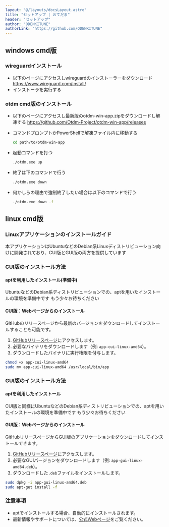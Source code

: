 ```yaml
---
layout: "@/layouts/docsLayout.astro"
title: "セットアップ | おてだま"
header: "セットアップ"
author: "ODENKITUNE"
authorLink: "https://github.com/ODENKITUNE"
---
```


## windows cmd版

### wireguardインストール

- 以下のページにアクセスしwireguardのインストーラーをダウンロード
  <https://www.wireguard.com/install/>
- インストーラを実行する

### otdm cmd版のインストール

- 以下のページにアクセスし最新版のotdm-win-app.zipをダウンロードし解凍する
  <https://github.com/Otdm-Project/otdm-win-app/releases>
- コマンドプロンプトかPowerShellで解凍ファイル内に移動する

  ```bash
  cd path/to/otdm-win-app
  ```

- 起動コマンドを打つ

  ```bash
  ./otdm.exe up
  ```

- 終了は下のコマンドで行う

  ```bash
  ./otdm.exe down
  ```

- 何かしらの理由で強制終了したい場合は以下のコマンドで行う

  ```bash
  ./otdm.exe down -f
  ```
  
## linux cmd版

### Linuxアプリケーションのインストールガイド

本アプリケーションはUbuntuなどのDebian系Linuxディストリビューション向けに開発されており、CUI版とGUI版の両方を提供しています


### CUI版のインストール方法

#### aptを利用したインストール(準備中)

UbuntuなどのDebian系ディストリビューションでの、aptを用いたインストールの環境を準備中です
もう少々お待ちください

#### CUI版：Webページからのインストール

GitHubのリリースページから最新のバージョンをダウンロードしてインストールすることも可能です。

1. [GitHubリリースページ](https://github.com/example/project/releases)にアクセスします。
2. 必要なバイナリをダウンロードします（例: `app-cui-linux-amd64`）。
3. ダウンロードしたバイナリに実行権限を付与します。

```bash
chmod +x app-cui-linux-amd64
sudo mv app-cui-linux-amd64 /usr/local/bin/app
```

### GUI版のインストール方法

#### aptを利用したインストール

CUI版と同様にUbuntuなどのDebian系ディストリビューションでの、aptを用いたインストールの環境を準備中です
もう少々お待ちください

#### GUI版：Webページからのインストール

GitHubリリースページからGUI版のアプリケーションをダウンロードしてインストールできます。

1. [GitHubリリースページ](https://github.com/example/project/releases)にアクセスします。
2. 必要なGUIバージョンをダウンロードします（例: `app-gui-linux-amd64.deb`）。
3. ダウンロードした`.deb`ファイルをインストールします。

```bash
sudo dpkg -i app-gui-linux-amd64.deb
sudo apt-get install -f
```


### 注意事項

- aptでインストールする場合、自動的にインストールされます。
- 最新情報やサポートについては、[公式Webページ](https://example.com)をご覧ください。
